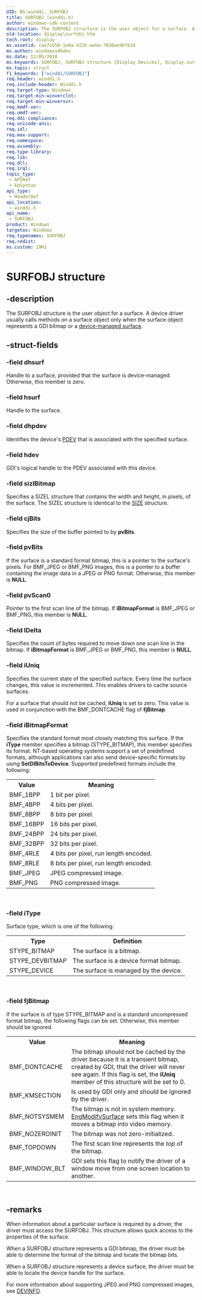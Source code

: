 ```yaml
---
UID: NS:winddi._SURFOBJ
title: SURFOBJ (winddi.h)
author: windows-sdk-content
description: The SURFOBJ structure is the user object for a surface. A device driver usually calls methods on a surface object only when the surface object represents a GDI bitmap or a device-managed surface.
old-location: display\surfobj.htm
tech.root: display
ms.assetid: cee7cb50-1e8a-422b-aebe-7030ae96fb34
ms.author: windowssdkdev
ms.date: 12/05/2018
ms.keywords: SURFOBJ, SURFOBJ structure [Display Devices], display.surfobj, grstrcts_ef22095d-660f-4276-9a10-1ce7451327fc.xml, winddi/SURFOBJ
ms.topic: struct
f1_keywords: ["winddi/SURFOBJ"]
req.header: winddi.h
req.include-header: Winddi.h
req.target-type: Windows
req.target-min-winverclnt: 
req.target-min-winversvr: 
req.kmdf-ver: 
req.umdf-ver: 
req.ddi-compliance: 
req.unicode-ansi: 
req.idl: 
req.max-support: 
req.namespace: 
req.assembly: 
req.type-library: 
req.lib: 
req.dll: 
req.irql: 
topic_type:
 - APIRef
 - kbSyntax
api_type:
 - HeaderDef
api_location:
 - winddi.h
api_name:
 - SURFOBJ
product: Windows
targetos: Windows
req.typenames: SURFOBJ
req.redist: 
ms.custom: 19H1
---
```


# SURFOBJ structure


## -description


The SURFOBJ structure is the user object for a surface. A device driver usually calls methods on a surface object only when the surface object represents a GDI bitmap or a <a href="https://docs.microsoft.com/windows-hardware/drivers/">device-managed surface</a>.


## -struct-fields




### -field dhsurf

Handle to a surface, provided that the surface is device-managed. Otherwise, this member is zero.


### -field hsurf

Handle to the surface.


### -field dhpdev

Identifies the device's <a href="https://docs.microsoft.com/windows-hardware/drivers/">PDEV</a> that is associated with the specified surface.


### -field hdev

GDI's logical handle to the PDEV associated with this device.


### -field sizlBitmap

Specifies a SIZEL structure that contains the width and height, in pixels, of the surface. The SIZEL structure is identical to the <a href="https://docs.microsoft.com/windows/desktop/api/windef/ns-windef-tagsize">SIZE</a> structure.


### -field cjBits

Specifies the size of the buffer pointed to by <b>pvBits</b>.


### -field pvBits

If the surface is a standard format bitmap, this is a pointer to the surface's pixels. For BMF_JPEG or BMF_PNG images, this is a pointer to a buffer containing the image data in a JPEG or PNG format. Otherwise, this member is <b>NULL</b>.


### -field pvScan0

Pointer to the first scan line of the bitmap. If <b>iBitmapFormat</b> is BMF_JPEG or BMF_PNG, this member is <b>NULL</b>.


### -field lDelta

Specifies the count of bytes required to move down one scan line in the bitmap. If <b>iBitmapFormat</b> is BMF_JPEG or BMF_PNG, this member is <b>NULL</b>.


### -field iUniq

Specifies the current state of the specified surface. Every time the surface changes, this value is incremented. This enables drivers to cache source surfaces.

For a surface that should not be cached, <b>iUniq</b> is set to zero. This value is used in conjunction with the BMF_DONTCACHE flag of <b>fjBitmap</b>.


### -field iBitmapFormat

Specifies the standard format most closely matching this surface. If the <b>iType</b> member specifies a bitmap (STYPE_BITMAP), this member specifies its format. NT-based operating systems support a set of predefined formats, although applications can also send device-specific formats by using <b>SetDIBitsToDevice</b>. Supported predefined formats include the following:

<table>
<tr>
<th>Value</th>
<th>Meaning</th>
</tr>
<tr>
<td>
BMF_1BPP

</td>
<td>
1 bit per pixel.

</td>
</tr>
<tr>
<td>
BMF_4BPP

</td>
<td>
4 bits per pixel.

</td>
</tr>
<tr>
<td>
BMF_8BPP

</td>
<td>
8 bits per pixel.

</td>
</tr>
<tr>
<td>
BMF_16BPP

</td>
<td>
16 bits per pixel.

</td>
</tr>
<tr>
<td>
BMF_24BPP

</td>
<td>
24 bits per pixel.

</td>
</tr>
<tr>
<td>
BMF_32BPP

</td>
<td>
32 bits per pixel.

</td>
</tr>
<tr>
<td>
BMF_4RLE

</td>
<td>
4 bits per pixel, run length encoded.

</td>
</tr>
<tr>
<td>
BMF_8RLE

</td>
<td>
8 bits per pixel, run length encoded.

</td>
</tr>
<tr>
<td>
BMF_JPEG

</td>
<td>
JPEG compressed image.

</td>
</tr>
<tr>
<td>
BMF_PNG

</td>
<td>
PNG compressed image.

</td>
</tr>
</table>
 


### -field iType

Surface type, which is one of the following:

<table>
<tr>
<th>Type</th>
<th>Definition</th>
</tr>
<tr>
<td>
STYPE_BITMAP

</td>
<td>
The surface is a bitmap.

</td>
</tr>
<tr>
<td>
STYPE_DEVBITMAP

</td>
<td>
The surface is a device format bitmap.

</td>
</tr>
<tr>
<td>
STYPE_DEVICE

</td>
<td>
The surface is managed by the device.

</td>
</tr>
</table>
 


### -field fjBitmap

If the surface is of type STYPE_BITMAP and is a standard uncompressed format bitmap, the following flags can be set. Otherwise, this member should be ignored.

<table>
<tr>
<th>Value</th>
<th>Meaning</th>
</tr>
<tr>
<td>
BMF_DONTCACHE

</td>
<td>
The bitmap should not be cached by the driver because it is a transient bitmap, created by GDI, that the driver will never see again. If this flag is set, the <b>iUniq</b> member of this structure will be set to 0.

</td>
</tr>
<tr>
<td>
BMF_KMSECTION

</td>
<td>
Is used by GDI only and should be ignored by the driver. 

</td>
</tr>
<tr>
<td>
BMF_NOTSYSMEM

</td>
<td>
The bitmap is not in system memory. <a href="https://docs.microsoft.com/windows/desktop/api/winddi/nf-winddi-engmodifysurface">EngModifySurface</a> sets this flag when it moves a bitmap into video memory.

</td>
</tr>
<tr>
<td>
BMF_NOZEROINIT

</td>
<td>
The bitmap was not zero-initialized.

</td>
</tr>
<tr>
<td>
BMF_TOPDOWN

</td>
<td>
The first scan line represents the <i>top</i> of the bitmap.

</td>
</tr>
<tr>
<td>
BMF_WINDOW_BLT

</td>
<td>
GDI sets this flag to notify the driver of a window move from one screen location to another.  

</td>
</tr>
</table>
 


## -remarks



When information about a particular surface is required by a driver, the driver must access the SURFOBJ. This structure allows quick access to the properties of the surface.

When a SURFOBJ structure represents a GDI bitmap, the driver must be able to determine the format of the bitmap and locate the bitmap bits.

When a SURFOBJ structure represents a device surface, the driver must be able to locate the device handle for the surface.

For more information about supporting JPEG and PNG compressed images, see <a href="https://docs.microsoft.com/windows/desktop/api/winddi/ns-winddi-tagdevinfo">DEVINFO</a>.



